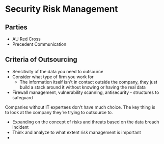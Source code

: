 # Security Risk Management
## Parties
- AU Red Cross
- Precedent Communication

## Criteria of Outsourcing
- Sensitivity of the data you need to outsource 
- Consider what type of firm you work for
  - The information itself isn't in contact outside the company, they just build a stack around it without knowing or having the real data
- Firewall management, vulnerability scanning, antisecurity - structures to safeguard

Companies without IT expertees don't have much choice. The key thing is to look at the company they're trying to outsource to. 


- Expanding on the concept of risks and threats based on the data breach incident
- Think and analyze to what extent risk management is important 
- 